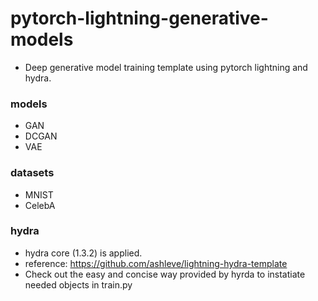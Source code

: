 # pytorch-lightning-generative-models
- Deep generative model training template using pytorch lightning and hydra.


### models
- GAN
- DCGAN
- VAE


### datasets
- MNIST
- CelebA


### hydra
- hydra core (1.3.2) is applied.
- reference: https://github.com/ashleve/lightning-hydra-template
- Check out the easy and concise way provided by hyrda to instatiate needed objects in train.py

